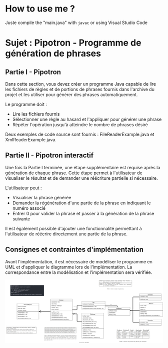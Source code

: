 # How to use me ?
 Juste compile the "main.java" with `javac` or using Visual Studio Code

# Sujet : Pipotron - Programme de génération de phrases
## Partie I - Pipotron

Dans cette section, vous devez créer un programme Java capable de lire les fichiers de règles et de portions de phrases fournis dans l'archive du projet et les utiliser pour générer des phrases automatiquement.

Le programme doit :

- Lire les fichiers fournis
- Sélectionner une règle au hasard et l'appliquer pour générer une phrase
- Répéter l'opération jusqu'à atteindre le nombre de phrases désiré

Deux exemples de code source sont fournis : FileReaderExample.java et XmlReaderExample.java.

## Partie II - Pipotron interactif

Une fois la Partie I terminée, une étape supplémentaire est requise après la génération de chaque phrase. Cette étape permet à l'utilisateur de visualiser le résultat et de demander une réécriture partielle si nécessaire.

L'utilisateur peut :

- Visualiser la phrase générée
- Demander la régénération d'une partie de la phrase en indiquant le numéro associé
- Entrer 0 pour valider la phrase et passer à la génération de la phrase suivante

Il est également possible d'ajouter une fonctionnalité permettant à l'utilisateur de réécrire directement une partie de la phrase.

## Consignes et contraintes d'implémentation

Avant l'implémentation, il est nécessaire de modéliser le programme en UML et d'appliquer le diagramme lors de l'implémentation. La correspondance entre la modélisation et l'implémentation sera vérifiée.

![UML](https://github.com/FlorianSoler/Pipotron/blob/main/UML/PipotronUML.svg)
